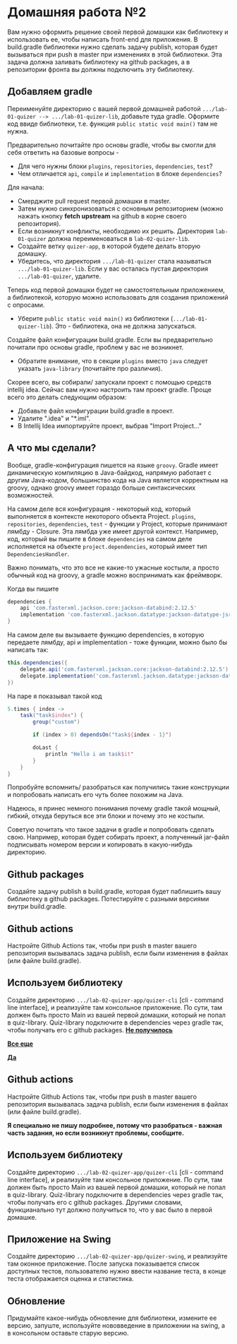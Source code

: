# Домашняя работа №2

Вам нужно оформить решение своей первой домашки как библиотеку и использовать ее, чтобы написать front-end для приложения. В build.gradle библиотеки нужно сделать задачу publish, которая будет вызываться при push в master при изменениях в этой библиотеки. Эта задача должна заливать библиотеку на github packages, а в репозитории фронта вы должны подключить эту библиотеку.

## Добавляем gradle
Переименуйте директорию с вашей первой домашней работой `.../lab-01-quizer --> .../lab-01-quizer-lib`, добавьте туда gradle. Оформите код ввиде библиотеки, т.e. функция `public static void main()` там не нужна.

Предварительно почитайте про основы gradle, чтобы вы смогли для себя ответить на базовые вопросы - 
* Для чего нужны блоки `plugins`, `repositories`, `dependencies`, `test`?
* Чем отличается `api`, `compile` и `implementation` в блоке `dependencies`?

Для начала:
* Смерджите pull request первой домашки в master. 
* Затем нужно синхронизоваться с основным репозиторием (можно нажать кнопку **fetch upstream** на github в корне своего репозитория). 
* Если возникнут конфликты, необходимо их решить. Директория `lab-01-quizer` должна переименоваться в `lab-02-quizer-lib`.
* Создайте ветку `quizer-app`, в которой будете делать вторую домашку.
* Убедитесь, что директория `.../lab-01-quizer` стала называться `.../lab-01-quizer-lib`. Если у вас осталась пустая директория `.../lab-01-quizer`, удалите.

Теперь код первой домашки будет не самостоятельным приложением, а библиотекой, которую можно использовать для создания приложений с опросами.

* Уберите `public static void main()` из библиотеки (`.../lab-01-quizer-lib`). Это - библиотека, она не должна запускаться.

Создайте файл конфигурации build.gradle. Если вы предварительно почитали про основы gradle, проблем у вас не возникнет.
* Обратите внимание, что в секции `plugins` вместо `java` следует указать `java-library` (почитайте про различия).

Скорее всего, вы собирали/ запускали проект с помощью средств intellij idea. Сейчас вам нужно настроить там проект gradle. Проще всего это делать следующим образом:
* Добавьте файл конфигурации build.gradle в проект.
* Удалите ".idea" и "*.iml".
* В Intellij Idea импортируйте проект, выбрав "Import Project..."

## А что мы сделали?

Вообще, gradle-конфигурация пишется на языке `groovy`. Gradle имеет динамическую компиляцию в Java-байдкод, напрямую работает с другим Java-кодом, большинство кода на Java является корректным на groovy, однако groovy имеет гораздо больше синтаксических возможностей.

На самом деле вся конфигурация - некоторый код, который выполняется в контексте некоторого объекта Project.  `plugins`, `repositories`, `dependencies`, `test` - функции у Project, которые принимают лямбду - Closure. Эта лямбда уже имеет другой контекст. Например, код, который вы пишите в блоке `dependencies` на самом деле исполняется на объекте `project.dependencies`, который имеет тип `DependenciesHandler`.

Важно понимать, что это все не какие-то ужасные костыли, а просто обычный код на groovy, а gradle можно воспринимать как фреймворк.

Когда вы пишите 
```groovy
dependencies {
    api 'com.fasterxml.jackson.core:jackson-databind:2.12.5'
    implementation 'com.fasterxml.jackson.datatype:jackson-datatype-jsr310:2.12.5'
}
```

На самом деле вы вызываете функцию dependencies, в которую передаете лямбду, api и implementation - тоже функции, можно было бы написать так:

```groovy
this.dependencies({
    delegate.api('com.fasterxml.jackson.core:jackson-databind:2.12.5')
    delegate.implementation('com.fasterxml.jackson.datatype:jackson-datatype-jsr310:2.12.5')
})
```

На паре я показывал такой код
```groovy
5.times { index ->
    task("task$index") {
        group("custom")

        if (index > 0) dependsOn("task${index - 1}")

        doLast {
            println "Hello i am task$it"
        }
    }
}
```

Попробуйте вспомнить/ разобраться как получились такие конструкции и попробовать написать его чуть более похожим на Java.

Надеюсь, я принес немного понимания почему gradle такой мощный, гибкий, откуда беруться все эти блоки и почему это не костыли.

Советую почитать что такое задачи в gradle и попробовать сделать свою. Например, которая будет собирать проект, а полученный jar-файл подписывать номером версии и копировать в какую-нибудь директорию.

## Github packages
Создайте задачу publish в build.gradle, которая будет паблишить вашу библиотеку в github packages. Потестируйте с разными версиями внутри build.gradle.


## Github actions
Настройте Github Actions так, чтобы при push в master вашего репозитория вызывалась задача publish, если были изменения в файлах (или файле build.gradle).

## Используем библиотеку
Создайте директорию `.../lab-02-quizer-app/quizer-cli` [cli - command line interface], и реализуйте там консольное приложение. По сути, там должен быть просто Main из вашей первой домашки, который не попал в quiz-library. Quiz-library подключите в dependencies через gradle так, чтобы получать его с github packages.
**[Не получилось](https://letmegooglethat.com/?q=publishing+to+github+packages+with+gradle)**

**[Все еще](https://github.com/Derovi/dismess/blob/master/build.gradle#L36)**

**[Да](https://t.me/derovi)**

## Github actions
Настройте Github Actions так, чтобы при push в master вашего репозитория вызывалась задача publish, если были изменения в файлах (или файле build.gradle).

**Я специально не пишу подробнее, потому что разобраться - важная часть задания, но если возникнут проблемы, сообщите.**

## Используем библиотеку
Создайте директорию `.../lab-02-quizer-app/quizer-cli` [cli - command line interface], и реализуйте там консольное приложение. По сути, там должен быть просто Main из вашей первой домашки, который не попал в quiz-library. Quiz-library подключите в dependencies через gradle так, чтобы получать его с github packages. Другими словами, функцианально тут должно получиться то, что у вас было в первой домашке.


## Приложение на Swing
Создайте директорию `.../lab-02-quizer-app/quizer-swing`, и реализуйте там оконное приложение. После запуска показывается список доступных тестов, пользователю нужно ввести название теста, в конце теста отображается оценка и статистика.

## Обновление
Придумайте какое-нибудь обновление для библиотеки, измените ее версию, запуште, используйте нововведение в приложении на swing, а в консольном оставьте старую версию.
